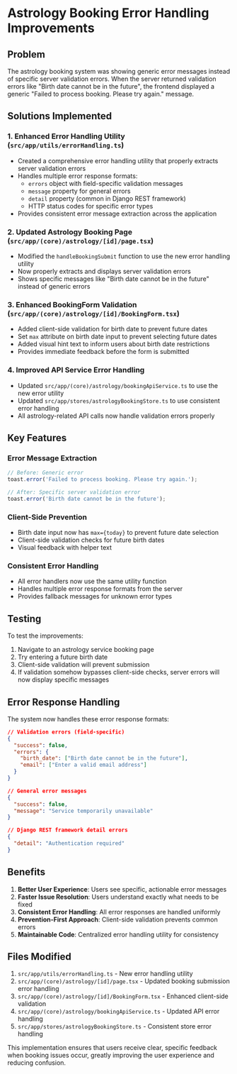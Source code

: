 # Astrology Booking Error Handling Improvements

## Problem
The astrology booking system was showing generic error messages instead of specific server validation errors. When the server returned validation errors like "Birth date cannot be in the future", the frontend displayed a generic "Failed to process booking. Please try again." message.

## Solutions Implemented

### 1. Enhanced Error Handling Utility (`src/app/utils/errorHandling.ts`)
- Created a comprehensive error handling utility that properly extracts server validation errors
- Handles multiple error response formats:
  - `errors` object with field-specific validation messages
  - `message` property for general errors
  - `detail` property (common in Django REST framework)
  - HTTP status codes for specific error types
- Provides consistent error message extraction across the application

### 2. Updated Astrology Booking Page (`src/app/(core)/astrology/[id]/page.tsx`)
- Modified the `handleBookingSubmit` function to use the new error handling utility
- Now properly extracts and displays server validation errors
- Shows specific messages like "Birth date cannot be in the future" instead of generic errors

### 3. Enhanced BookingForm Validation (`src/app/(core)/astrology/[id]/BookingForm.tsx`)
- Added client-side validation for birth date to prevent future dates
- Set `max` attribute on birth date input to prevent selecting future dates
- Added visual hint text to inform users about birth date restrictions
- Provides immediate feedback before the form is submitted

### 4. Improved API Service Error Handling
- Updated `src/app/(core)/astrology/bookingApiService.ts` to use the new error utility
- Updated `src/app/stores/astrologyBookingStore.ts` to use consistent error handling
- All astrology-related API calls now handle validation errors properly

## Key Features

### Error Message Extraction
```typescript
// Before: Generic error
toast.error('Failed to process booking. Please try again.');

// After: Specific server validation error
toast.error('Birth date cannot be in the future');
```

### Client-Side Prevention
- Birth date input now has `max={today}` to prevent future date selection
- Client-side validation checks for future birth dates
- Visual feedback with helper text

### Consistent Error Handling
- All error handlers now use the same utility function
- Handles multiple error response formats from the server
- Provides fallback messages for unknown error types

## Testing
To test the improvements:
1. Navigate to an astrology service booking page
2. Try entering a future birth date
3. Client-side validation will prevent submission
4. If validation somehow bypasses client-side checks, server errors will now display specific messages

## Error Response Handling
The system now handles these error response formats:

```json
// Validation errors (field-specific)
{
  "success": false,
  "errors": {
    "birth_date": ["Birth date cannot be in the future"],
    "email": ["Enter a valid email address"]
  }
}

// General error messages
{
  "success": false,
  "message": "Service temporarily unavailable"
}

// Django REST framework detail errors
{
  "detail": "Authentication required"
}
```

## Benefits
1. **Better User Experience**: Users see specific, actionable error messages
2. **Faster Issue Resolution**: Users understand exactly what needs to be fixed
3. **Consistent Error Handling**: All error responses are handled uniformly
4. **Prevention-First Approach**: Client-side validation prevents common errors
5. **Maintainable Code**: Centralized error handling utility for consistency

## Files Modified
1. `src/app/utils/errorHandling.ts` - New error handling utility
2. `src/app/(core)/astrology/[id]/page.tsx` - Updated booking submission error handling
3. `src/app/(core)/astrology/[id]/BookingForm.tsx` - Enhanced client-side validation
4. `src/app/(core)/astrology/bookingApiService.ts` - Updated API error handling
5. `src/app/stores/astrologyBookingStore.ts` - Consistent store error handling

This implementation ensures that users receive clear, specific feedback when booking issues occur, greatly improving the user experience and reducing confusion.
